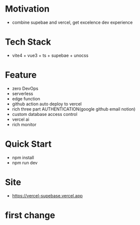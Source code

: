 # Motivation
- combine supebae and vercel, get excelence dev experience
  
# Tech Stack
- vite4 + vue3 + ts + supebae + unocss
# Feature
- zero DevOps
- serverless
- edge function
- github action auto deploy to vercel
- rich three part AUTHENTICATION(google github email notion)
- custom database access control
- vercel ai
- rich monitor

# Quick Start

- npm install
- npm run dev

# Site
- https://vercel-supebase.vercel.app
# first change
